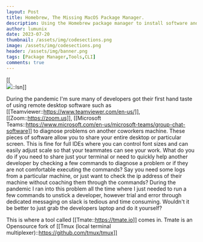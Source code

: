 ```yaml
---
layout: Post
title: Homebrew, The Missing MacOS Package Manager.
description: Using the Homebrew package manager to install software and dependencies.
author: lumunix
date: 2023-07-20
thumbnail: /assets/img/codesections.png
image: /assets/img/codesections.png
header: /assets/img/banner.png
tags: [Package Manager,Tools,CLI]
comments: true
---
```



[[<br><img src="{{site.baseurl}}/assets/img/hi.png">::lsn]]

During the pandemic I'm sure many of developers got their first hand taste of using remote desktop software such as [[Teamviewer::https://www.teamviewer.com/en-us/]], [[Zoom::https://zoom.us]], [[Microsoft Teams::https://www.microsoft.com/en-us/microsoft-teams/group-chat-software]] to diagnose problems on another coworkers machine. These pieces of software allow you to share your entire desktop or particular screen. This is fine for full IDEs where you can control font sizes and can easily adjust scale so that your teammates can see your work. What do you do if you need to share just your terminal or need to quickly help another developer by checking a few commands to diagnose a problem or if they are not comfortable executing the commands? Say you need some logs from a particular machine, or just want to check the ip address of their machine without coaching them through the commands? During the pandemic I ran into this problem all the time where I just needed to run a few commands to unstick a developer, however trial and error through dedicated messaging on slack is tedious and time consuming. Wouldn't it be better to just grab the developers laptop and do it yourself?

This is where a tool called [[Tmate::https://tmate.io]] comes in. Tmate is an Opensource fork of [[Tmux (local terminal multiplexer)::https://github.com/tmux/tmux]]
